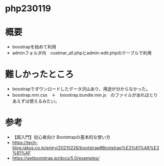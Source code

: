 # php230119

# 概要
- boostrapを始めて利用
- adminフォルダ内　custmar_all.phpとadmin-edit.phpのテーブルで利用

# 難しかったところ
- boostrapでダウンロードしたデータ沢山あり、用途が分からなかった。
- boostrap.min.css　＋　boostrap.bundle.min.js　のファイルがあればとりあえずは使えるみたい。

# 参考
- 【超入門】初心者向け Bootstrapの基本的な使い方
- https://tech-blog.rakus.co.jp/entry/20210226/bootstrap#Bootstrap%E3%81%A8%E3%81%AF
- https://getbootstrap.jp/docs/5.0/examples/
